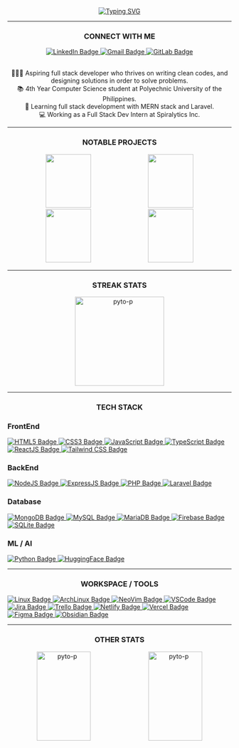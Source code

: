 <div align="center">
<a href="https://git.io/typing-svg">
  <img src="https://readme-typing-svg.demolab.com?font=Fira+Code&weight=700&size=40&duration=3000&pause=1000&color=BF91F3&background=1A1B2700&center=true&vCenter=true&width=600&height=80&lines=WHOAMI;SUP%2C+I'M+PYTO-P;AN+OPEN-SOURCE+ENJOYER" alt="Typing SVG" />
</a>
</div>
<hr>


<h3 align="center">CONNECT WITH ME</h3>
<div align="center">
  <a href="https://www.linkedin.com/in/sbstntmprl/">
    <img src="https://img.shields.io/badge/Linkedin-%230077B5?style=for-the-badge&logo=linkedin&logoColor=white" alt="LinkedIn Badge"/>
  </a>
  
  <a href="mailto:pytop.codes@gmail.com">
    <img src="https://img.shields.io/badge/Gmail-D14836?style=for-the-badge&logo=gmail&logoColor=white" alt="Gmail Badge"/>
  </a>
  
  <a href="https://gitlab.com/pyto-p">
    <img src="https://img.shields.io/badge/GitLab-FC6D26?style=for-the-badge&logo=gitlab&logoColor=white" alt="GitLab Badge"/>
  </a>
</div>

<br>

<p align="center">
  🧑🏽‍💻 Aspiring full stack developer who thrives on writing clean codes, and designing solutions in order to solve problems.
  <br>
  📚 4th Year Computer Science student at Polyechnic University of the Philippines.
  <br>
  🧠 Learning full stack development with MERN stack and Laravel.
  <br>
  💻 Working as a Full Stack Dev Intern at Spiralytics Inc.
</p>

<hr>
<h3 align="center">NOTABLE PROJECTS</h3>
<p align="center">
  <img src="https://github-readme-stats.vercel.app/api/pin/?username=pyto-p&repo=pyto-tetris&theme=tokyonight&description_lines_count=1" height="120" width="45%" />
  <img src="https://github-readme-stats.vercel.app/api/pin/?username=pyto-p&repo=CalorAide&theme=tokyonight&description_lines_count=1" height="120" width="45%" />
  <br>
  <img src="https://github-readme-stats.vercel.app/api/pin/?username=pyto-p&repo=e-mabini-v2.0&theme=tokyonight&description_lines_count=1" height="120" width="45%" />
  <img src="https://github-readme-stats.vercel.app/api/pin/?username=pyto-p&repo=Leap-2.0&theme=tokyonight&description_lines_count=1" height="120" width="45%" />
</p>

<hr>
<h3 align="center">STREAK STATS</h3>
<p align="center"><img height=200 src="https://github-readme-streak-stats.herokuapp.com/?user=pyto-p&theme=tokyonight" alt="pyto-p" /></p>

<hr>
<h3 align="center">TECH STACK</h3>
<div align="left">
  <h3>FrontEnd</h3>
  <a href="#">
    <img src="https://img.shields.io/badge/HTML-%23E34F26?style=for-the-badge&logo=html5&logoColor=white" alt="HTML5 Badge"/>
  </a>

  <a href="#">
    <img src="https://img.shields.io/badge/CSS-1572B6?style=for-the-badge&logo=css3&logoColor=fff" alt="CSS3 Badge"/>
  </a>

  <a href="#">
    <img src="https://img.shields.io/badge/JavaScript-F7DF1E?style=for-the-badge&logo=javascript&logoColor=000" alt="JavaScript Badge"/>
  </a>

  <a href="#">
    <img src="https://img.shields.io/badge/TypeScript-3178C6?style=for-the-badge&logo=typescript&logoColor=fff" alt="TypeScript Badge"/>
  </a>

  <a href="#">
    <img src="https://img.shields.io/badge/ReactJS-%2320232a?style=for-the-badge&logo=react&logoColor=%2361DAFB" alt="ReactJS Badge"/>
  </a>

  <a href="#">
    <img src="https://img.shields.io/badge/Tailwind%20CSS-%2338B2AC?style=for-the-badge&logo=tailwind-css&logoColor=fff" alt="Tailwind CSS Badge"/>
  </a>
</div>

<div align="left">
  <h3>BackEnd</h3>
   <a href="#">
    <img src="https://img.shields.io/badge/Node.js-6DA55F?style=for-the-badge&logo=node.js&logoColor=fff" alt="NodeJS Badge"/>
  </a>

  <a href="#">
    <img src="https://img.shields.io/badge/Express.js-%23404d59?style=for-the-badge&logo=express&logoColor=fff" alt="ExpressJS Badge"/>
  </a>
  
  <a href="#">
    <img src="https://img.shields.io/badge/php-%23777BB4?style=for-the-badge&logo=php&logoColor=fff" alt="PHP Badge"/>
  </a>

  <a href="#">
    <img src="https://img.shields.io/badge/Laravel-%23FF2D20?style=for-the-badge&logo=laravel&logoColor=fff" alt="Laravel Badge"/>
  </a>
</div>

<div align="left">
  <h3>Database</h3>
  
  <a href="#">
    <img src="https://img.shields.io/badge/MongoDB-%234ea94b?style=for-the-badge&logo=mongodb&logoColor=fff" alt="MongoDB Badge"/>
  </a>
  
  <a href="#">
    <img src="https://img.shields.io/badge/MySQL-4479A1?style=for-the-badge&logo=mysql&logoColor=fff" alt="MySQL Badge"/>
  </a>
  
  <a href="#">
    <img src="https://img.shields.io/badge/MariaDB-003545?style=for-the-badge&logo=mariadb&logoColor=fff" alt="MariaDB Badge"/>
  </a>

  <a href="#">
    <img src="https://img.shields.io/badge/Firebase-039BE5?style=for-the-badge&logo=Firebase&logoColor=fff" alt="Firebase Badge"/>
  </a>

  <a href="#">
    <img src="https://img.shields.io/badge/SQLite-%2307405e?style=for-the-badge&logo=sqlite&logoColor=fff" alt="SQLite Badge"/>
  </a>
</div>

<div align="left">
  <h3 align="left">ML / AI</h3>
  
  <a href="#">
    <img src="https://img.shields.io/badge/Python-3776AB?style=for-the-badge&logo=python&logoColor=fff" alt="Python Badge"/>
  </a>
  
  <a href="#">
    <img src="https://img.shields.io/badge/Hugging%20Face-FFD21E?style=for-the-badge&logo=huggingface&logoColor=000" alt="HuggingFace Badge"/>
  </a>
</div>

<div align="left">
  <hr>
  <h3 align="center">WORKSPACE / TOOLS </h3>
  <a href="#">
    <img src="https://img.shields.io/badge/Linux-FCC624?style=for-the-badge&logo=linux&logoColor=black" alt="Linux Badge"/>
  </a>
  <a href="#">
    <img src="https://img.shields.io/badge/Arch%20Linux-1793D1?style=for-the-badge&logo=arch-linux&logoColor=fff" alt="ArchLinux Badge"/>
  </a>

  <a href="#">
    <img src="https://img.shields.io/badge/Neovim-57A143?style=for-the-badge&logo=neovim&logoColor=fff" alt="NeoVim Badge"/>
  </a>
  <a href="#">
    <img src="https://img.shields.io/badge/VSCode-2F80ED?style=for-the-badge&logo=vscodium&logoColor=fff" alt="VSCode Badge"/>
  </a>
  

  <a href="#">
    <img src="https://img.shields.io/badge/Jira-0052CC?style=for-the-badge&logo=jira&logoColor=fff" alt="Jira Badge"/>
  </a>
  <a href="#">
    <img src="https://img.shields.io/badge/Trello-0052CC?style=for-the-badge&logo=trello&logoColor=fff" alt="Trello Badge"/>
  </a>
  

  <a href="#">
    <img src="https://img.shields.io/badge/Netlify-%23000000?style=for-the-badge&logo=netlify&logoColor=#00C7B7" alt="Netlify Badge"/>
  </a>
  <a href="#">
    <img src="https://img.shields.io/badge/Vercel-%23000000?style=for-the-badge&logo=vercel&logoColor=fff" alt="Vercel Badge"/>
  </a>
  

  <a href="#">
    <img src="https://img.shields.io/badge/Figma-F24E1E?style=for-the-badge&logo=figma&logoColor=fff" alt="Figma Badge"/>
  </a>

  <a href="#">
    <img src="https://img.shields.io/badge/Obsidian-%23483699?style=for-the-badge&logo=obsidian&logoColor=fff" alt="Obsidian Badge"/>
  </a>
  </div>

<hr>
<h3 align="center">OTHER STATS</h3>
<p align="center">
  <img height=200 width="49%" src="https://github-readme-stats.vercel.app/api?username=pyto-p&theme=tokyonight&show=reviews&show_icons=true&locale=en" alt="pyto-p" />
  <img height= 200  width="49%" src="https://github-readme-stats.vercel.app/api/top-langs?username=pyto-p&theme=tokyonight&show_icons=true&locale=en&layout=donut" alt="pyto-p" />
</p>



